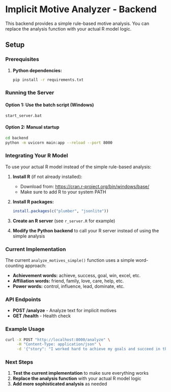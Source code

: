 # Implicit Motive Analyzer - Backend

This backend provides a simple rule-based motive analysis. You can replace the analysis function with your actual R model logic.

## Setup

### Prerequisites

1. **Python dependencies:**
   ```bash
   pip install -r requirements.txt
   ```

### Running the Server

#### Option 1: Use the batch script (Windows)

```bash
start_server.bat
```

#### Option 2: Manual startup

```bash
cd backend
python -m uvicorn main:app --reload --port 8000
```

### Integrating Your R Model

To use your actual R model instead of the simple rule-based analysis:

1. **Install R** (if not already installed):

   - Download from: https://cran.r-project.org/bin/windows/base/
   - Make sure to add R to your system PATH

2. **Install R packages:**

   ```r
   install.packages(c("plumber", "jsonlite"))
   ```

3. **Create an R server** (see `r_server.R` for example)

4. **Modify the Python backend** to call your R server instead of using the simple analysis

### Current Implementation

The current `analyze_motives_simple()` function uses a simple word-counting approach:

- **Achievement words:** achieve, success, goal, win, excel, etc.
- **Affiliation words:** friend, family, love, care, help, etc.
- **Power words:** control, influence, lead, dominate, etc.

### API Endpoints

- **POST /analyze** - Analyze text for implicit motives
- **GET /health** - Health check

### Example Usage

```bash
curl -X POST "http://localhost:8000/analyze" \
     -H "Content-Type: application/json" \
     -d '{"story": "I worked hard to achieve my goals and succeed in the competition."}'
```

### Next Steps

1. **Test the current implementation** to make sure everything works
2. **Replace the analysis function** with your actual R model logic
3. **Add more sophisticated analysis** as needed

